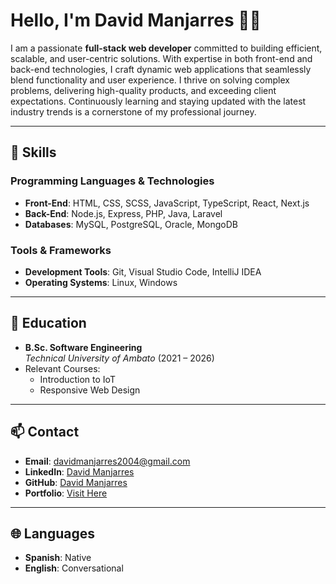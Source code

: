 # Hello, I'm David Manjarres 👨‍💻  

I am a passionate **full-stack web developer** committed to building efficient, scalable, and user-centric solutions. With expertise in both front-end and back-end technologies, I craft dynamic web applications that seamlessly blend functionality and user experience. I thrive on solving complex problems, delivering high-quality products, and exceeding client expectations. Continuously learning and staying updated with the latest industry trends is a cornerstone of my professional journey.

---

## 🔧 Skills  

### Programming Languages & Technologies  
- **Front-End**: HTML, CSS, SCSS, JavaScript, TypeScript, React, Next.js  
- **Back-End**: Node.js, Express, PHP, Java, Laravel  
- **Databases**: MySQL, PostgreSQL, Oracle, MongoDB  

### Tools & Frameworks  
- **Development Tools**: Git, Visual Studio Code, IntelliJ IDEA  
- **Operating Systems**: Linux, Windows  

---

## 🌱 Education  

- **B.Sc. Software Engineering**  
  *Technical University of Ambato* (2021 – 2026)  
- Relevant Courses:  
  - Introduction to IoT  
  - Responsive Web Design  

---

## 📫 Contact  

- **Email**: [davidmanjarres2004@gmail.com](mailto:davidmanjarres2004@gmail.com)  
- **LinkedIn**: [David Manjarres](https://www.linkedin.com/in/david-manjarres-quintero-056823211)  
- **GitHub**: [David Manjarres](https://github.com/DRTX2)  
- **Portfolio**: [Visit Here](https://cv-eta-pink.vercel.app/)  

---

## 🌐 Languages  

- **Spanish**: Native  
- **English**: Conversational  
